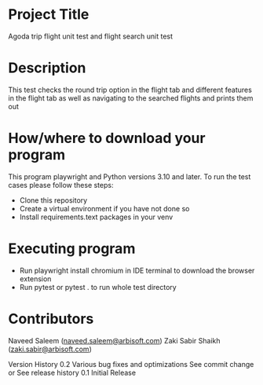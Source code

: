 # Project Title
Agoda trip flight unit test and flight search unit test
# Description
This test checks the round trip option in the flight tab and different features in the flight tab as well as navigating to the searched flights and prints them out 
# How/where to download your program
This program playwright and Python versions 3.10 and later. To run the test cases please follow these steps:
- Clone this repository
- Create a virtual environment if you have not done so
- Install requirements.text packages in your venv

# Executing program
- Run  playwright install chromium in IDE terminal to download the browser extension
- Run pytest <file name> or pytest . to run whole test directory

# Contributors
Naveed Saleem (naveed.saleem@arbisoft.com)
Zaki Sabir Shaikh (zaki.sabir@arbisoft.com)

Version History
0.2
Various bug fixes and optimizations
See commit change or See release history
0.1
Initial Release


